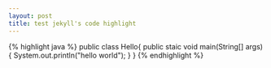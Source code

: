 ```yaml
---
layout: post
title: test jekyll's code highlight
---
```

{% highlight java %}
public class Hello{
	public staic void main(String[] args){
		System.out.println("hello world");
	}
}
{% endhighlight %}
